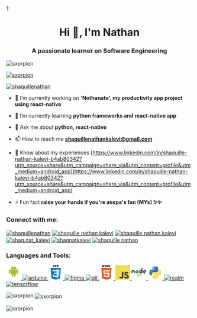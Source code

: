 1:
<h1 align="center">Hi 👋, I'm Nathan</h1>
<h3 align="center">A passionate learner on Software Engineering</h3>

<p align="left"> <img src="https://komarev.com/ghpvc/?username=sxorpion&label=Profile%20views&color=0e75b6&style=flat" alt="sxorpion" /> </p>

<p align="left"> <a href="https://github.com/ryo-ma/github-profile-trophy"><img src="https://github-profile-trophy.vercel.app/?username=sxorpion" alt="sxorpion" /></a> </p>

<p align="left"> <a href="https://twitter.com/shaquillenathan" target="blank"><img src="https://img.shields.io/twitter/follow/shaquillenathan?logo=twitter&style=for-the-badge" alt="shaquillenathan" /></a> </p>

- 🔭 I’m currently working on **'Nothanate', my productivity app project using react-native**

- 🌱 I’m currently learning **python frameworks and react-native app**

- 💬 Ask me about **python, react-native**

- 📫 How to reach me **shaquillenathankalevi@gmail.com**

- 📄 Know about my experiences [https://www.linkedin.com/in/shaquille-nathan-kalevi-b4ab80342?utm_source=share&utm_campaign=share_via&utm_content=profile&utm_medium=android_app](https://www.linkedin.com/in/shaquille-nathan-kalevi-b4ab80342?utm_source=share&utm_campaign=share_via&utm_content=profile&utm_medium=android_app)

- ⚡ Fun fact **raise your hands if you're aespa's fan (MYs) ✨✨**

<h3 align="left">Connect with me:</h3>
<p align="left">
<a href="https://twitter.com/shaquillenathan" target="blank"><img align="center" src="https://raw.githubusercontent.com/rahuldkjain/github-profile-readme-generator/master/src/images/icons/Social/twitter.svg" alt="shaquillenathan" height="30" width="40" /></a>
<a href="https://linkedin.com/in/shaquille nathan kalevi" target="blank"><img align="center" src="https://raw.githubusercontent.com/rahuldkjain/github-profile-readme-generator/master/src/images/icons/Social/linked-in-alt.svg" alt="shaquille nathan kalevi" height="30" width="40" /></a>
<a href="https://fb.com/shaquille nathan kalevi" target="blank"><img align="center" src="https://raw.githubusercontent.com/rahuldkjain/github-profile-readme-generator/master/src/images/icons/Social/facebook.svg" alt="shaquille nathan kalevi" height="30" width="40" /></a>
<a href="https://instagram.com/shaq.nat_kalevi" target="blank"><img align="center" src="https://raw.githubusercontent.com/rahuldkjain/github-profile-readme-generator/master/src/images/icons/Social/instagram.svg" alt="shaq.nat_kalevi" height="30" width="40" /></a>
<a href="https://www.youtube.com/c/shaqnatkalevi" target="blank"><img align="center" src="https://raw.githubusercontent.com/rahuldkjain/github-profile-readme-generator/master/src/images/icons/Social/youtube.svg" alt="shaqnatkalevi" height="30" width="40" /></a>
<a href="https://www.leetcode.com/shaquille nathan" target="blank"><img align="center" src="https://raw.githubusercontent.com/rahuldkjain/github-profile-readme-generator/master/src/images/icons/Social/leet-code.svg" alt="shaquille nathan" height="30" width="40" /></a>
</p>

<h3 align="left">Languages and Tools:</h3>
<p align="left"> <a href="https://developer.android.com" target="_blank" rel="noreferrer"> <img src="https://raw.githubusercontent.com/devicons/devicon/master/icons/android/android-original-wordmark.svg" alt="android" width="40" height="40"/> </a> <a href="https://www.arduino.cc/" target="_blank" rel="noreferrer"> <img src="https://cdn.worldvectorlogo.com/logos/arduino-1.svg" alt="arduino" width="40" height="40"/> </a> <a href="https://www.w3schools.com/css/" target="_blank" rel="noreferrer"> <img src="https://raw.githubusercontent.com/devicons/devicon/master/icons/css3/css3-original-wordmark.svg" alt="css3" width="40" height="40"/> </a> <a href="https://www.figma.com/" target="_blank" rel="noreferrer"> <img src="https://www.vectorlogo.zone/logos/figma/figma-icon.svg" alt="figma" width="40" height="40"/> </a> <a href="https://git-scm.com/" target="_blank" rel="noreferrer"> <img src="https://www.vectorlogo.zone/logos/git-scm/git-scm-icon.svg" alt="git" width="40" height="40"/> </a> <a href="https://www.w3.org/html/" target="_blank" rel="noreferrer"> <img src="https://raw.githubusercontent.com/devicons/devicon/master/icons/html5/html5-original-wordmark.svg" alt="html5" width="40" height="40"/> </a> <a href="https://developer.mozilla.org/en-US/docs/Web/JavaScript" target="_blank" rel="noreferrer"> <img src="https://raw.githubusercontent.com/devicons/devicon/master/icons/javascript/javascript-original.svg" alt="javascript" width="40" height="40"/> </a> <a href="https://nodejs.org" target="_blank" rel="noreferrer"> <img src="https://raw.githubusercontent.com/devicons/devicon/master/icons/nodejs/nodejs-original-wordmark.svg" alt="nodejs" width="40" height="40"/> </a> <a href="https://www.python.org" target="_blank" rel="noreferrer"> <img src="https://raw.githubusercontent.com/devicons/devicon/master/icons/python/python-original.svg" alt="python" width="40" height="40"/> </a> <a href="https://realm.io/" target="_blank" rel="noreferrer"> <img src="https://raw.githubusercontent.com/bestofjs/bestofjs-webui/8665e8c267a0215f3159df28b33c365198101df5/public/logos/realm.svg" alt="realm" width="40" height="40"/> </a> <a href="https://www.tensorflow.org" target="_blank" rel="noreferrer"> <img src="https://www.vectorlogo.zone/logos/tensorflow/tensorflow-icon.svg" alt="tensorflow" width="40" height="40"/> </a> </p>

<p><img align="left" src="https://github-readme-stats.vercel.app/api/top-langs?username=sxorpion&show_icons=true&locale=en&layout=compact" alt="sxorpion" /></p>

<p>&nbsp;<img align="center" src="https://github-readme-stats.vercel.app/api?username=sxorpion&show_icons=true&locale=en" alt="sxorpion" /></p>

<p><img align="center" src="https://github-readme-streak-stats.herokuapp.com/?user=sxorpion&" alt="sxorpion" /></p>

